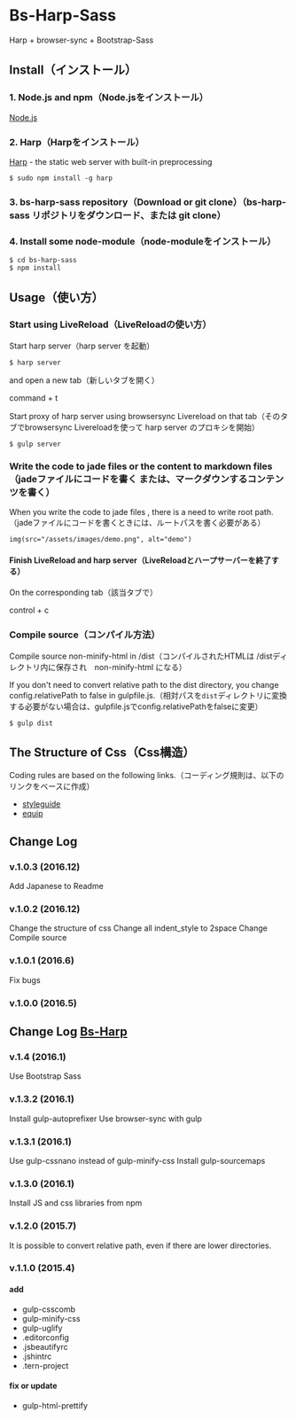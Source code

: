 # Bs-Harp-Sass

Harp + browser-sync + Bootstrap-Sass

## Install（インストール）

### 1. Node.js and npm（Node.jsをインストール）

[Node.js](http://nodejs.org/)

### 2. Harp（Harpをインストール）

[Harp](http://harpjs.com/) - the static web server with built-in preprocessing

```
$ sudo npm install -g harp
```

### 3. bs-harp-sass repository（Download or git clone）（bs-harp-sass リポジトリをダウンロード、または git clone）


### 4. Install some node-module（node-moduleをインストール）

```
$ cd bs-harp-sass
$ npm install
```

## Usage（使い方）

### Start using LiveReload（LiveReloadの使い方）

Start harp server（harp server を起動）

```
$ harp server
```

and open a new tab（新しいタブを開く）

command + t


Start proxy of harp server using browsersync Livereload on that tab（そのタブでbrowsersync Livereloadを使って harp server のプロキシを開始）

```
$ gulp server
```

### Write the code to jade files or the content to markdown files（jadeファイルにコードを書く または、マークダウンするコンテンツを書く）

When you write the code to jade files , there is a need to write root path.（jadeファイルにコードを書くときには、ルートパスを書く必要がある）

```_layout.jade
img(src="/assets/images/demo.png", alt="demo")
```

#### Finish LiveReload and harp server（LiveReloadとハープサーバーを終了する）

On the corresponding tab（該当タブで）

control + c

### Compile source（コンパイル方法）

Compile source non-minify-html in /dist（コンパイルされたHTMLは  /distディレクトリ内に保存され　non-minify-html になる）

If you don't need to convert relative path to the dist directory, you change config.relativePath to false in gulpfile.js.（相対パスを`dist`ディレクトリに変換する必要がない場合は、gulpfile.jsでconfig.relativePathをfalseに変更）

```
$ gulp dist
```

## The Structure of Css（Css構造）

Coding rules are based on the following links.（コーディング規則は、以下のリンクをベースに作成）

- [styleguide](https://github.com/manabuyasuda/styleguide)
- [equip](https://github.com/manabuyasuda/equip)

## Change Log

### v.1.0.3 (2016.12)
Add Japanese to Readme

### v.1.0.2 (2016.12)
Change the structure of css
Change all indent_style to 2space
Change Compile source

### v.1.0.1 (2016.6)
Fix bugs

### v.1.0.0 (2016.5)


## Change Log [Bs-Harp](https://github.com/kozaru/bs-harp)

### v.1.4 (2016.1)
Use Bootstrap Sass

### v.1.3.2 (2016.1)
Install gulp-autoprefixer
Use browser-sync with gulp

### v.1.3.1 (2016.1)

Use gulp-cssnano instead of gulp-minify-css
Install gulp-sourcemaps

### v.1.3.0 (2016.1)

Install JS and css libraries from npm

### v.1.2.0 (2015.7)

It is possible to convert relative path, even if there are lower directories.

### v.1.1.0 (2015.4)

#### add
- gulp-csscomb
- gulp-minify-css
- gulp-uglify
- .editorconfig
- .jsbeautifyrc
- .jshintrc
- .tern-project

#### fix or update
- gulp-html-prettify
